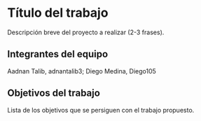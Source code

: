 # Título del trabajo

Descripción breve del proyecto a realizar (2-3 frases).

## Integrantes del equipo

Aadnan Talib, adnantalib3; Diego Medina, Diego105

## Objetivos del trabajo

Lista de los objetivos que se persiguen con el trabajo propuesto.
